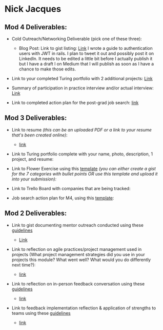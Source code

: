 # Nick Jacques

## Mod 4 Deliverables:
* Cold Outreach/Networking Deliverable (pick one of these three):
    * Blog Post: Link to gist listing: [Link](https://gist.github.com/NicholasJacques/1ee6b20ffd103627cbfce2c07ddf1892)
    I wrote a guide to authentication users with JWT in rails. I plan to tweet it out and possibly post it on LinkedIn. It needs to be edited a little bit before I actually publish it but I have a draft I on Medium that I will publish as soon as I have a chance to make those edits.

* Link to your completed Turing portfolio with 2 additional projects: [Link](https://www.turing.io/alumni/nicholas-jacques)
* Summary of participation in practice interview and/or actual interview: [Link](https://gist.github.com/NicholasJacques/1e88ff72b36f2fc2e851374e184067e9)
* Link to completed action plan for the post-grad job search: [link](https://gist.github.com/NicholasJacques/249bca1c714d21b6c83eefc324dc3394)

## Mod 3 Deliverables:

* Link to resume *(this can be an uploaded PDF or a link to your resume that's been created online)*: 
  * [link](https://drive.google.com/file/d/0B2RtUUBRh7n2SUszbW45aThtc1E/view?usp=sharing)
  
* Link to Turing portfolio complete with your name, photo, description, 1 project, and resume:
* Link to Flower Exercise using this [template](https://github.com/turingschool/career-development-curriculum/blob/master/files/Career%20Unit%20-%20The%20Flower%20Diagram.pdf) *(you can either create a gist for the 7 categories with bullet points OR use this template and upload it into your submission):*
* Link to Trello Board with companies that are being tracked: 
* Job search action plan for M4, using this [template](https://github.com/turingschool/career-development-curriculum/blob/master/module_three/mod_4_action_plan_template.md):

## Mod 2 Deliverables:
* Link to gist documenting mentor outreach conducted using these [guidelines](https://github.com/turingschool/career-development-curriculum/blob/master/module_two/cold_outreach_i_guidelines.md)
  * [Link](https://gist.github.com/NicholasJacques/2e14021266d6ae3e11726fc21e982ab3)

* Link to reflection on agile practices/project management used in projects (What project management strategies did you use in your projects this module? What went well? What would you do differently next time?):
  * [link](https://gist.github.com/NicholasJacques/eb592b6230348a05997b53ec11d241af)

* Link to reflection on in-person feedback conversation using these [guidelines](https://github.com/turingschool/career-development-curriculum/blob/master/module_two/feedback_conversation_reflection_guidelines.md)
  * [link](https://gist.github.com/NicholasJacques/a560517c68dff4782ab3b213dc43be5e)
  
* Link to feedback implementation reflection & application of strengths to teams using these [guidelines](https://github.com/turingschool/career-development-curriculum/blob/master/module_two/feedback_implementation_strengths_reflection.md)
  * [link](https://gist.github.com/NicholasJacques/2ddf5bd0cbad1cbb9aae185fdbcf5d32)
